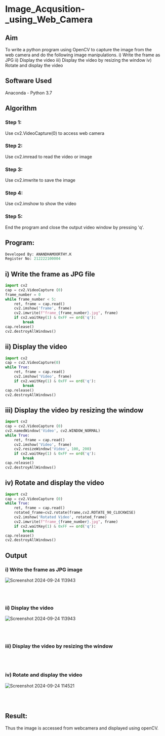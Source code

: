 # Image_Acqusition-_using_Web_Camera
## Aim
To write a python program using OpenCV to capture the image from the web camera and do the following image manipulations.
i) Write the frame as JPG 
ii) Display the video 
iii) Display the video by resizing the window
iv) Rotate and display the video

## Software Used
Anaconda - Python 3.7
## Algorithm
### Step 1:
Use cv2.VideoCapture(0) to access web camera
<br>

### Step 2:
Use cv2.imread to read the video or image
<br>

### Step 3:
Use cv2.imwrite to save the image
<br>

### Step 4:
Use cv2.imshow to show the video
<br>

### Step 5:
End the program and close the output video window by pressing 'q'.
<br>

## Program:
``` Python
Developed By: ANANDHAMOORTHY.K
Register No: 212222100004
```

## i) Write the frame as JPG file
```Python
import cv2
cap = cv2.VideoCapture (0)
frame_number = 0
while frame_number < 5:
    ret, frame = cap.read()
    cv2.imshow('frame', frame)
    cv2.imwrite(f"frame_{frame_number}.jpg", frame)
    if cv2.waitKey(1) & 0xFF == ord('q'):
        break
cap.release()
cv2.destroyAllWindows()
```
## ii) Display the video
```Python
import cv2
cap = cv2.VideoCapture(0)
while True:
    ret, frame = cap.read()
    cv2.imshow('Video', frame)
    if cv2.waitKey(1) & 0xFF == ord('q'):
        break
cap.release()
cv2.destroyAllWindows()
```
## iii) Display the video by resizing the window
```Python
import cv2
cap = cv2.VideoCapture (0) 
cv2.namedWindow('Video', cv2.WINDOW_NORMAL)
while True:
    ret, frame = cap.read()
    cv2.imshow('Video', frame)
    cv2.resizeWindow('Video', 100, 200)
    if cv2.waitKey(1) & 0xFF == ord('q'):
        break
cap.release()
cv2.destroyAllWindows()
```
## iv) Rotate and display the video
```Python
import cv2
cap = cv2.VideoCapture (0)
while True:
    ret, frame = cap.read()
    rotated_frame=cv2.rotate(frame,cv2.ROTATE_90_CLOCKWISE)
    cv2.imshow('Rotated Video', rotated_frame)
    cv2.imwrite(f"frame_{frame_number}.jpg", frame)
    if cv2.waitKey(1) & 0xFF == ord('q'):
        break
cap.release()
cv2.destroyAllWindows()
```
## Output
### i) Write the frame as JPG image
![Screenshot 2024-09-24 113943](https://github.com/user-attachments/assets/85d2458f-2eee-43e5-808a-1b93f7f6b568)

</br>
</br>

### ii) Display the video
![Screenshot 2024-09-24 113943](https://github.com/user-attachments/assets/f7fec8a0-b42b-4bcd-b4e2-3e8de729c567)


</br>
</br>

### iii) Display the video by resizing the window


</br>
</br>

### iv) Rotate and display the video
![Screenshot 2024-09-24 114521](https://github.com/user-attachments/assets/bad361a8-6e53-4f4c-a510-3829adf61ba4)

</br>
</br>

## Result:
Thus the image is accessed from webcamera and displayed using openCV.
